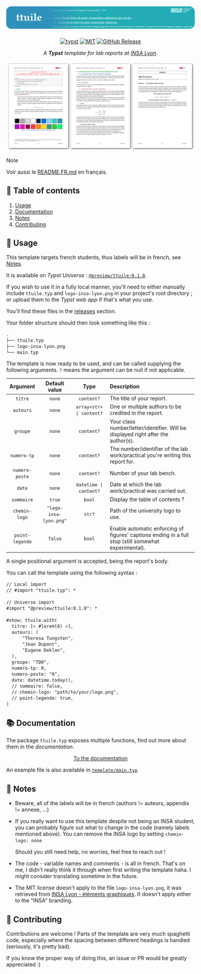 <h1 align="center">
  <img alt="Typst" src="https://github.com/vitto4/ttuile/blob/main/assets/ttuile-header.png?raw=true">
</h1>

<p align="center">
  <a href="https://typst.app">
    <img alt="typst" src="https://img.shields.io/badge/Typst-%232f90ba.svg?&logo=Typst&logoColor=white"
  /></a>
  <a href="https://github.com/vitto4/ttuile/blob/main/LICENSE">
    <img alt="MIT" src="https://img.shields.io/github/license/vitto4/ttuile"
  /></a>
  <a href="https://github.com/vitto4/ttuile/releases">
    <img alt="GitHub Release" src="https://img.shields.io/github/v/release/vitto4/ttuile"
  /></a>
</p>

<p align="center"><i>A <b>Typst</b> template for lab reports at <a href="https://en.wikipedia.org/wiki/Institut_national_des_sciences_appliqu%C3%A9es_de_Lyon"> INSA Lyon</a>.</i></p>

<p align="center">
  <a href="https://github.com/vitto4/ttuile/blob/main/template/main.pdf">
    <img alt="Example" src="https://github.com/vitto4/ttuile/blob/main/assets/ttuile-banner.png?raw=true">
  </a>
</p>

> [!NOTE]
> 
> Voir aussi le [README.FR.md](https://github.com/vitto4/ttuile/blob/main/README.FR.md) en français.

## 🧭 Table of contents

1. [Usage](#-usage)
1. [Documentation](#-documentation)
1. [Notes](#-notes)
1. [Contributing](#-contributing)


## 📎 Usage

This template targets french students, thus labels will be in french, see [Notes](#-notes).

It is available on _Typst Universe_ : [`@preview/ttuile:0.1.0`](https://typst.app/universe/package/ttuile).

If you wish to use it in a fully local manner, you'll need to either manually include `ttuile.typ` and `logo-insa-lyon.png` in your project's root directory ; or upload them to the _Typst web app_ if that's what you use.

You'll find these files in the [releases](https://github.com/vitto4/ttuile/releases) section.

Your folder structure should then look something like this :

```
.
├── ttuile.typ
├── logo-insa-lyon.png
└── main.typ
```

The template is now ready to be used, and can be called supplying the following arguments.
`?` means the argument can be null if not applicable.


| Argument | Default value | Type | Description |
|:--------:|:-------------:|:----:|:------------|
| `titre` | `none` | `content?` | The title of your report. |
| `auteurs` | `none` | `array<str> \| content?` | One or multiple authors to be credited in the report. |
| `groupe` | `none` | `content?` | Your class number/letter/identifier. Will be displayed right after the author(s). |
| `numero-tp` | `none` | `content?` | The number/identifier of the lab work/practical you're writing this report for. |
| `numero-poste` | `none` | `content?` | Number of your lab bench. |
| `date` | `none` | `datetime \| content?` | Date at which the lab work/practical was carried out. |
| `sommaire` | `true` | `bool` | Display the table of contents ? |
| `chemin-logo` | `"logo-insa-lyon.png"` | `str?` | Path of the university logo to use. |
| `point-legende` | `false` | `bool` | Enable automatic enforcing of figures' captions ending in a full stop (still somewhat experimental). |

A single positional argument is accepted, being the report's body.

You can call the template using the following syntax :

```typ
// Local import
// #import "ttuile.typ": *

// Universe import
#import "@preview/ttuile:0.1.0": *

#show: ttuile.with(
  titre: [« #lorem(8) »],
  auteurs: (
      "Theresa Tungsten",
      "Jean Dupont",
      "Eugene Deklan",
  ),
  groupe: "TD0",
  numero-tp: 0,
  numero-poste: "0",
  date: datetime.today(),
  // sommaire: false,
  // chemin-logo: "path/to/your/logo.png",
  // point-legende: true,
)
```

## 📚 Documentation

The package `ttuile.typ` exposes multiple functions, find out more about them in the _documentation_.

<p align="center">
  <a href="https://github.com/vitto4/ttuile/blob/main/DOC.EN.md">
    To the documentation
  </a>
</p>

An example file is also available in [`template/main.typ`](https://github.com/vitto4/ttuile/blob/main/template/main.typ)


## 🔖 Notes

- Beware, all of the labels will be in french (authors != auteurs, appendix != annexe, ...)
- If you really want to use this template despite not being an INSA student, you can probably figure out what to change in the code (namely labels mentioned above). You can remove the INSA logo by setting `chemin-logo: none`

  Should you still need help, no worries, feel free to reach out !
  
- The code - variable names and comments - is all in french. That's on me, I didn't really think it through when first writing the template haha. I might consider translating sometime in the future.
- The MIT license doesn't apply to the file `logo-insa-lyon.png`, it was retrieved from [INSA Lyon - éléments graphiques](https://www.insa-lyon.fr/fr/elements-graphiques). It doesn't apply either to the "INSA" branding.


## 🧩 Contributing

Contributions are welcome ! Parts of the template are very much spaghetti code, especially where the spacing between different headings is handled (seriously, it's pretty bad).

If you know the proper way of doing this, an issue or PR would be greatly appreciated :)